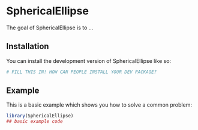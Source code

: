 
# SphericalEllipse

<!-- badges: start -->
<!-- badges: end -->

The goal of SphericalEllipse is to ...

## Installation

You can install the development version of SphericalEllipse like so:

``` r
# FILL THIS IN! HOW CAN PEOPLE INSTALL YOUR DEV PACKAGE?
```

## Example

This is a basic example which shows you how to solve a common problem:

``` r
library(SphericalEllipse)
## basic example code
```


